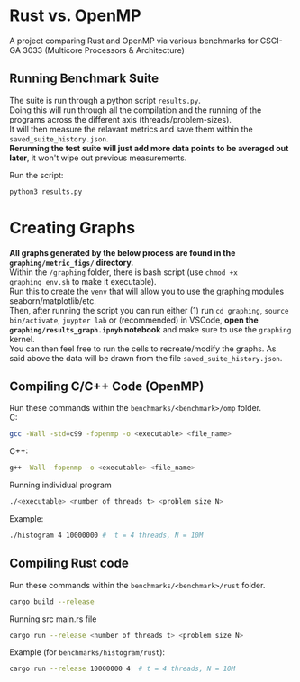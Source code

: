# Rust vs. OpenMP 
A project comparing Rust and OpenMP via various benchmarks for CSCI-GA 3033 (Multicore Processors & Architecture)

## Running Benchmark Suite
The suite is run through a python script `results.py`.<br>
Doing this will run through all the compilation and the running of the programs across the different axis (threads/problem-sizes).<br>
It will then measure the relavant metrics and save them within the `saved_suite_history.json`.<br>
**Rerunning the test suite will just add more data points to be averaged out later**, it won't wipe out previous measurements. 

Run the script:
```bash
python3 results.py
```

# Creating Graphs
**All graphs generated by the below process are found in the `graphing/metric_figs/` directory.**<br>
Within the `/graphing` folder, there is bash script (use `chmod +x graphing_env.sh` to make it executable).<br>
Run this to create the `venv` that will allow you to use the graphing modules seaborn/matplotlib/etc.<br>
Then, after running the script you can run either (1) run `cd graphing`, `source bin/activate`, `juypter lab` or (recommended) in VSCode, **open the `graphing/results_graph.ipnyb` notebook** and make sure to use the `graphing` kernel.<br>
You can then feel free to run the cells to recreate/modify the graphs. As said above the data will be drawn from the file `saved_suite_history.json`.

## Compiling C/C++ Code (OpenMP)
Run these commands within the `benchmarks/<benchmark>/omp` folder.  
C:
``` bash
gcc -Wall -std=c99 -fopenmp -o <executable> <file_name>
```
C++:
``` bash
g++ -Wall -fopenmp -o <executable> <file_name>
```
Running individual program
```bash
./<executable> <number of threads t> <problem size N>
```

Example:

```bash
./histogram 4 10000000 #  t = 4 threads, N = 10M
```

## Compiling Rust code
Run these commands within the `benchmarks/<benchmark>/rust` folder.

```bash 
cargo build --release
```

Running src main.rs file
```bash
cargo run --release <number of threads t> <problem size N> 
```

Example (for `benchmarks/histogram/rust`):
```bash
cargo run --release 10000000 4  # t = 4 threads, N = 10M
```
